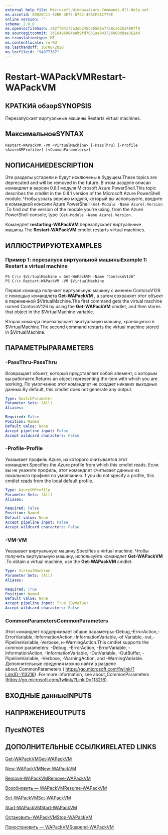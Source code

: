 ```yaml
---
external help file: Microsoft.WindowsAzure.Commands.dll-Help.xml
ms.assetid: 80820C11-92BB-4E75-8722-496CF21C779E
online version: ''
schema: 2.0.0
ms.openlocfilehash: a92ff041f5a3eb245b76501e7758ca62b24887f9
ms.sourcegitcommit: 3d16496984a0b9fd7631aa043726060ddae3624d
ms.translationtype: MT
ms.contentlocale: ru-RU
ms.lasthandoff: 10/08/2020
ms.locfileid: "94077387"
---
```

# <span data-ttu-id="91cca-101">Restart-WAPackVM</span><span class="sxs-lookup"><span data-stu-id="91cca-101">Restart-WAPackVM</span></span>

## <span data-ttu-id="91cca-102">КРАТКИй обзор</span><span class="sxs-lookup"><span data-stu-id="91cca-102">SYNOPSIS</span></span>
<span data-ttu-id="91cca-103">Перезапускает виртуальные машины.</span><span class="sxs-lookup"><span data-stu-id="91cca-103">Restarts virtual machines.</span></span>

## <span data-ttu-id="91cca-104">Максимальное</span><span class="sxs-lookup"><span data-stu-id="91cca-104">SYNTAX</span></span>

```
Restart-WAPackVM -VM <VirtualMachine> [-PassThru] [-Profile <AzureSMProfile>] [<CommonParameters>]
```

## <span data-ttu-id="91cca-105">NОПИСАНИЕ</span><span class="sxs-lookup"><span data-stu-id="91cca-105">DESCRIPTION</span></span>
<span data-ttu-id="91cca-106">Эти разделы устарели и будут исключены в будущем.</span><span class="sxs-lookup"><span data-stu-id="91cca-106">These topics are deprecated and will be removed in the future.</span></span>
<span data-ttu-id="91cca-107">В этом разделе описан командлет в версии 0.8.1 модуля Microsoft Azure PowerShell.</span><span class="sxs-lookup"><span data-stu-id="91cca-107">This topic describes the cmdlet in the 0.8.1 version of the Microsoft Azure PowerShell module.</span></span>
<span data-ttu-id="91cca-108">Чтобы узнать версию модуля, который вы используете, введите в командной консоли Azure PowerShell `(Get-Module -Name Azure).Version` .</span><span class="sxs-lookup"><span data-stu-id="91cca-108">To find out the version of the module you're using, from the Azure PowerShell console, type `(Get-Module -Name Azure).Version`.</span></span>

<span data-ttu-id="91cca-109">Командлет **restarting-WAPackVM** перезапускает виртуальные машины.</span><span class="sxs-lookup"><span data-stu-id="91cca-109">The **Restart-WAPackVM** cmdlet restarts virtual machines.</span></span>

## <span data-ttu-id="91cca-110">ИЛЛЮСТРИРУЮТ</span><span class="sxs-lookup"><span data-stu-id="91cca-110">EXAMPLES</span></span>

### <span data-ttu-id="91cca-111">Пример 1: перезапуск виртуальной машины</span><span class="sxs-lookup"><span data-stu-id="91cca-111">Example 1: Restart a virtual machine</span></span>
```
PS C:\> $VirtualMachine = Get-WAPackVM -Name "ContosoV126"
PS C:\> Restart-WAPackVM -VM $VirtualMachine
```

<span data-ttu-id="91cca-112">Первая команда получает виртуальную машину с именем ContosoV126 с помощью командлета **Get-WAPackVM** , а затем сохраняет этот объект в переменной $VirtualMachine.</span><span class="sxs-lookup"><span data-stu-id="91cca-112">The first command gets the virtual machine named ContosoV126 by using the **Get-WAPackVM** cmdlet, and then stores that object in the $VirtualMachine variable.</span></span>

<span data-ttu-id="91cca-113">Вторая команда перезапускает виртуальную машину, хранящуюся в $VirtualMachine.</span><span class="sxs-lookup"><span data-stu-id="91cca-113">The second command restarts the virtual machine stored in $VirtualMachine.</span></span>

## <span data-ttu-id="91cca-114">ПАРАМЕТРЫ</span><span class="sxs-lookup"><span data-stu-id="91cca-114">PARAMETERS</span></span>

### <span data-ttu-id="91cca-115">-PassThru</span><span class="sxs-lookup"><span data-stu-id="91cca-115">-PassThru</span></span>
<span data-ttu-id="91cca-116">Возвращает объект, который представляет собой элемент, с которым вы работаете.</span><span class="sxs-lookup"><span data-stu-id="91cca-116">Returns an object representing the item with which you are working.</span></span>
<span data-ttu-id="91cca-117">По умолчанию этот командлет не создает никаких выходных данных.</span><span class="sxs-lookup"><span data-stu-id="91cca-117">By default, this cmdlet does not generate any output.</span></span>

```yaml
Type: SwitchParameter
Parameter Sets: (All)
Aliases:

Required: False
Position: Named
Default value: None
Accept pipeline input: False
Accept wildcard characters: False
```

### <span data-ttu-id="91cca-118">-Profile</span><span class="sxs-lookup"><span data-stu-id="91cca-118">-Profile</span></span>
<span data-ttu-id="91cca-119">Указывает профиль Azure, из которого считывается этот командлет.</span><span class="sxs-lookup"><span data-stu-id="91cca-119">Specifies the Azure profile from which this cmdlet reads.</span></span>
<span data-ttu-id="91cca-120">Если вы не укажете профиль, этот командлет считывает данные из локального профиля по умолчанию.</span><span class="sxs-lookup"><span data-stu-id="91cca-120">If you do not specify a profile, this cmdlet reads from the local default profile.</span></span>

```yaml
Type: AzureSMProfile
Parameter Sets: (All)
Aliases:

Required: False
Position: Named
Default value: None
Accept pipeline input: False
Accept wildcard characters: False
```

### <span data-ttu-id="91cca-121">-VM</span><span class="sxs-lookup"><span data-stu-id="91cca-121">-VM</span></span>
<span data-ttu-id="91cca-122">Указывает виртуальную машину.</span><span class="sxs-lookup"><span data-stu-id="91cca-122">Specifies a virtual machine.</span></span>
<span data-ttu-id="91cca-123">Чтобы получить виртуальную машину, используйте командлет **Get-WAPackVM** .</span><span class="sxs-lookup"><span data-stu-id="91cca-123">To obtain a virtual machine, use the **Get-WAPackVM** cmdlet.</span></span>

```yaml
Type: VirtualMachine
Parameter Sets: (All)
Aliases:

Required: True
Position: Named
Default value: None
Accept pipeline input: True (ByValue)
Accept wildcard characters: False
```

### <span data-ttu-id="91cca-124">CommonParameters</span><span class="sxs-lookup"><span data-stu-id="91cca-124">CommonParameters</span></span>
<span data-ttu-id="91cca-125">Этот командлет поддерживает общие параметры:-Debug,-ErrorAction,-ErrorVariable,-InformationAction,-InformationVariable,-of Variable,-out,-PipelineVariable,-Verbose, и-WarningAction.</span><span class="sxs-lookup"><span data-stu-id="91cca-125">This cmdlet supports the common parameters: -Debug, -ErrorAction, -ErrorVariable, -InformationAction, -InformationVariable, -OutVariable, -OutBuffer, -PipelineVariable, -Verbose, -WarningAction, and -WarningVariable.</span></span> <span data-ttu-id="91cca-126">Дополнительные сведения можно найти в разделе about_CommonParameters ( https://go.microsoft.com/fwlink/?LinkID=113216) .</span><span class="sxs-lookup"><span data-stu-id="91cca-126">For more information, see about_CommonParameters (https://go.microsoft.com/fwlink/?LinkID=113216).</span></span>

## <span data-ttu-id="91cca-127">ВХОДНЫЕ данные</span><span class="sxs-lookup"><span data-stu-id="91cca-127">INPUTS</span></span>

## <span data-ttu-id="91cca-128">НАПРЯЖЕНИЕ</span><span class="sxs-lookup"><span data-stu-id="91cca-128">OUTPUTS</span></span>

## <span data-ttu-id="91cca-129">Пуск</span><span class="sxs-lookup"><span data-stu-id="91cca-129">NOTES</span></span>

## <span data-ttu-id="91cca-130">ДОПОЛНИТЕЛЬНЫЕ ССЫЛКИ</span><span class="sxs-lookup"><span data-stu-id="91cca-130">RELATED LINKS</span></span>

[<span data-ttu-id="91cca-131">Get-WAPackVM</span><span class="sxs-lookup"><span data-stu-id="91cca-131">Get-WAPackVM</span></span>](./Get-WAPackVM.md)

[<span data-ttu-id="91cca-132">New-WAPackVM</span><span class="sxs-lookup"><span data-stu-id="91cca-132">New-WAPackVM</span></span>](./New-WAPackVM.md)

[<span data-ttu-id="91cca-133">Remove-WAPackVM</span><span class="sxs-lookup"><span data-stu-id="91cca-133">Remove-WAPackVM</span></span>](./Remove-WAPackVM.md)

[<span data-ttu-id="91cca-134">Возобновить — WAPackVM</span><span class="sxs-lookup"><span data-stu-id="91cca-134">Resume-WAPackVM</span></span>](./Resume-WAPackVM.md)

[<span data-ttu-id="91cca-135">Set-WAPackVM</span><span class="sxs-lookup"><span data-stu-id="91cca-135">Set-WAPackVM</span></span>](./Set-WAPackVM.md)

[<span data-ttu-id="91cca-136">Start-WAPackVM</span><span class="sxs-lookup"><span data-stu-id="91cca-136">Start-WAPackVM</span></span>](./Start-WAPackVM.md)

[<span data-ttu-id="91cca-137">Остановить-WAPackVM</span><span class="sxs-lookup"><span data-stu-id="91cca-137">Stop-WAPackVM</span></span>](./Stop-WAPackVM.md)

[<span data-ttu-id="91cca-138">Приостановить — WAPackVM</span><span class="sxs-lookup"><span data-stu-id="91cca-138">Suspend-WAPackVM</span></span>](./Suspend-WAPackVM.md)


